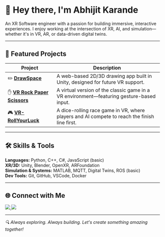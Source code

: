 # 👋 Hey there, I'm Abhijit Karande

An XR Software engineer with a passion for building immersive, interactive experiences. I enjoy working at the intersection of XR, AI, and simulation—whether it's in VR, AR, or data-driven digital twins.


---

## 🚀 Featured Projects

| Project | Description |
|--------|-------------|
| ✏️ [**DrawSpace**](https://github.com/karandeabhijitsudam/drawspace) | A web-based 2D/3D drawing app built in Unity, designed for future VR support. |
| ✋ [**VR Rock Paper Scissors**](https://github.com/karandeabhijitsudam/VR-RockPaperScissors) | A virtual version of the classic game in a VR environment—featuring gesture-based input. |
| 🎮 [**VR-RollYourLuck**](https://github.com/karandeabhijitsudam/VR-RollYourLuck) | A dice-rolling race game in VR, where players and AI compete to reach the finish line first. |


---

## 🛠️ Skills & Tools

**Languages:** Python, C++, C#, JavaScript (basic)  
**XR/3D:** Unity, Blender, OpenXR, ARFoundation  
**Simulation & Systems:** MATLAB, MQTT, Digital Twins, ROS (basic)  
**Dev Tools:** Git, GitHub, VSCode, Docker
 

---

## 🌐 Connect with Me

<a href="https://www.linkedin.com/in/abhijit-karande-a5a69610a/">
  <img src="https://img.shields.io/badge/LinkedIn-blue?style=for-the-badge&logo=linkedin&logoColor=white" />
</a>
<a href="https://github.com/karandeabhijitsudam">
  <img src="https://img.shields.io/badge/GitHub-black?style=for-the-badge&logo=github&logoColor=white" />
</a>

---

_🔍 Always exploring. Always building. Let's create something amazing together!_
